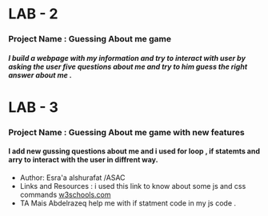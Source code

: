 # LAB - 2
### Project Name : Guessing About me game 
##### I build a webpage with my information and try to interact with user by asking the user five questions about me and try to him guess the right answer about me .


# LAB - 3 
### Project Name : Guessing About me game with new features 
#### I add new gussing questions about me and i used for loop , if statemts and arry to interact with the user in diffrent way.

- Author: Esra'a alshurafat /ASAC
- Links and Resources : i used this link to know about some js and css commands [w3schools.com](w3schools.com)
- TA Mais Abdelrazeq help me with if statment code in my js code .
